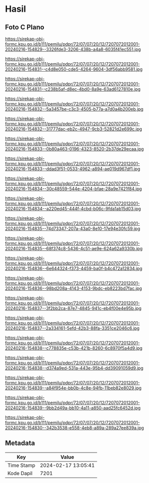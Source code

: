 # Hasil

## Foto C Plano

https://sirekap-obj-formc.kpu.go.id/b111/pemilu/pdpr/72/07/07/20/12/7207072012001-20240216-154829--3326fde3-3206-438b-a4a8-6035f41ec551.jpg

https://sirekap-obj-formc.kpu.go.id/b111/pemilu/pdpr/72/07/07/20/12/7207072012001-20240216-154831--c4d8e050-cde5-4264-9604-3df56abb9581.jpg

https://sirekap-obj-formc.kpu.go.id/b111/pemilu/pdpr/72/07/07/20/12/7207072012001-20240216-154831--c238b5af-d8ec-4bd0-8a9e-63ad6127810e.jpg

https://sirekap-obj-formc.kpu.go.id/b111/pemilu/pdpr/72/07/07/20/12/7207072012001-20240216-154832--5a3457be-c3c3-4505-b77a-a7d0a4b200eb.jpg

https://sirekap-obj-formc.kpu.go.id/b111/pemilu/pdpr/72/07/07/20/12/7207072012001-20240216-154832--31777dac-eb2c-4947-9cb3-52821d2e699c.jpg

https://sirekap-obj-formc.kpu.go.id/b111/pemilu/pdpr/72/07/07/20/12/7207072012001-20240216-154833--0b80a463-0196-4323-8520-2b37de29ecaa.jpg

https://sirekap-obj-formc.kpu.go.id/b111/pemilu/pdpr/72/07/07/20/12/7207072012001-20240216-154833--ddad3f51-0533-4962-a894-ae019d967df1.jpg

https://sirekap-obj-formc.kpu.go.id/b111/pemilu/pdpr/72/07/07/20/12/7207072012001-20240216-154834--30c48559-544e-4204-bfae-28a9e7421f84.jpg

https://sirekap-obj-formc.kpu.go.id/b111/pemilu/pdpr/72/07/07/20/12/7207072012001-20240216-154834--a220ed45-444f-4cbd-b06c-9fda1ab15d03.jpg

https://sirekap-obj-formc.kpu.go.id/b111/pemilu/pdpr/72/07/07/20/12/7207072012001-20240216-154835--74d73347-207a-43a0-8e10-17e94e30fc59.jpg

https://sirekap-obj-formc.kpu.go.id/b111/pemilu/pdpr/72/07/07/20/12/7207072012001-20240216-154835--68f374c8-5436-4c51-ae9e-624a62a9330b.jpg

https://sirekap-obj-formc.kpu.go.id/b111/pemilu/pdpr/72/07/07/20/12/7207072012001-20240216-154836--6e644324-f373-4459-ba0f-b4c472a12834.jpg

https://sirekap-obj-formc.kpu.go.id/b111/pemilu/pdpr/72/07/07/20/12/7207072012001-20240216-154836--98bd208a-4143-4153-9bdc-eb8223bd7fac.jpg

https://sirekap-obj-formc.kpu.go.id/b111/pemilu/pdpr/72/07/07/20/12/7207072012001-20240216-154837--3f2bb2ca-87e7-4845-941c-eb4f00e4e95b.jpg

https://sirekap-obj-formc.kpu.go.id/b111/pemilu/pdpr/72/07/07/20/12/7207072012001-20240216-154837--2a334161-5efd-42b3-88fa-3351ce2046c6.jpg

https://sirekap-obj-formc.kpu.go.id/b111/pemilu/pdpr/72/07/07/20/12/7207072012001-20240216-154838--c778835e-c53b-421b-8260-6c8970f5a4d9.jpg

https://sirekap-obj-formc.kpu.go.id/b111/pemilu/pdpr/72/07/07/20/12/7207072012001-20240216-154838--d374a9ed-531a-443e-95b4-dd39091059d9.jpg

https://sirekap-obj-formc.kpu.go.id/b111/pemilu/pdpr/72/07/07/20/12/7207072012001-20240216-154839--a84f954e-bb0b-4c8e-94fb-11beb82e8029.jpg

https://sirekap-obj-formc.kpu.go.id/b111/pemilu/pdpr/72/07/07/20/12/7207072012001-20240216-154839--9bb2d49a-bb10-4a11-a850-aad25fc6452d.jpg

https://sirekap-obj-formc.kpu.go.id/b111/pemilu/pdpr/72/07/07/20/12/7207072012001-20240216-154830--342b3538-e558-4eb8-a89a-289a27ee839a.jpg


## Metadata

| Key        | Value               |
| ---------- | ------------------- |
| Time Stamp | 2024-02-17 13:05:41 |
| Kode Dapil | 7201                |



